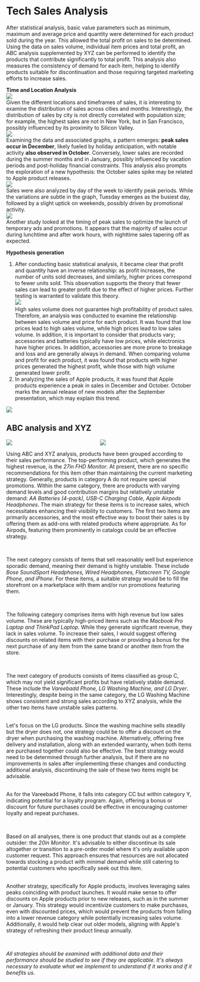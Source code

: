 <h1>Tech Sales Analysis</h1>

After statistical analysis, basic value parameters such as minimum, maximum and average price and quantity were determined for each product sold during the year. This allowed the total profit on sales to be determined.<br>
Using the data on sales volume, individual item prices and total profit, an ABC analysis supplemented by XYZ can be performed to identify the products that contribute significantly to total profit. This analysis also measures the consistency of demand for each item, helping to identify products suitable for discontinuation and those requiring targeted marketing efforts to increase sales.<br>

<b>Time and Location Analysis</b><br>
<img src='charts/pie.png'><br>
Given the different locations and timeframes of sales, it is interesting to examine the distribution of sales across cities and months. Interestingly, the distribution of sales by city is not directly correlated with population size; for example, the highest sales are not in New York, but in San Francisco, possibly influenced by its proximity to Silicon Valley.<br>
<img src='charts/sales2.png'><br>
Examining the data and associated graphs, a pattern emerges: <b>peak sales occur in December</b>, likely fueled by holiday anticipation, with notable activity <b>also observed in October</b>. Conversely, lower sales are recorded during the summer months and in January, possibly influenced by vacation periods and post-holiday financial constraints. This analysis also prompts the exploration of a new hypothesis: the October sales spike may be related to Apple product releases.<br>
<img src='charts/sales3.png'><br>
Sales were also analyzed by day of the week to identify peak periods. While the variations are subtle in the graph, Tuesday emerges as the busiest day, followed by a slight uptick on weekends, possibly driven by promotional activity.<br>
<img src='charts/sales4.png'><br>
Another study looked at the timing of peak sales to optimize the launch of temporary ads and promotions. It appears that the majority of sales occur during lunchtime and after work hours, with nighttime sales tapering off as expected.<br>

<b>Hypothesis generation</b><br>
1. After conducting basic statistical analysis, it became clear that profit and quantity have an inverse relationship: as profit increases, the number of units sold decreases, and similarly, higher prices correspond to fewer units sold. This observation supports the theory that fewer sales can lead to greater profit due to the effect of higher prices. Further testing is warranted to validate this theory.<br>
<img src='charts/sales5.png'><br>
High sales volume does not guarantee high profitability of product sales. Therefore, an analysis was conducted to examine the relationship between sales volume and price for each product. It was found that low prices lead to high sales volume, while high prices lead to low sales volume. In addition, it is important to consider that products vary; accessories and batteries typically have low prices, while electronics have higher prices. In addition, accessories are more prone to breakage and loss and are generally always in demand. When comparing volume and profit for each product, it was found that products with higher prices generated the highest profit, while those with high volume generated lower profit.<br>
2. In analyzing the sales of Apple products, it was found that Apple products experience a peak in sales in December and October. October marks the annual release of new models after the September presentation, which may explain this trend.<br>
<img src='charts/sales7.png'>

<h2>ABC analysis and XYZ</h2>
<div style='display:grid; grid-template-columns:1fr 1fr;'>
<img src='charts/sales8.png'><img src='charts/sales9.png'>
</div>
<p>Using ABC and XYZ analysis, products have been grouped according to their sales performance. The top-performing product, which generates the highest revenue, is the <i>27in FHD Monitor</i>. At present, there are no specific recommendations for this item other than maintaining the current marketing strategy. Generally, products in category A do not require special promotions. Within the same category, there are products with varying demand levels and good contribution margins but relatively unstable demand: <i>AA Batteries (4-pack), USB-C Charging Cable, Apple Airpods Headphones</i>. The main strategy for these items is to increase sales, which necessitates enhancing their visibility to customers. The first two items are primarily accessories, and the most effective way to boost their sales is by offering them as add-ons with related products where appropriate. As for Airpods, featuring them prominently in catalogs could be an effective strategy.</p><br>

<p>The next category consists of items that sell reasonably well but experience sporadic demand, meaning their demand is highly unstable. These include <i>Bose SoundSport Headphones, Wired Headphones, Flatscreen TV, Google Phone, and iPhone</i>. For these items, a suitable strategy would be to fill the storefront on a marketplace with them and/or run promotions featuring them.</p><br>

The following category comprises items with high revenue but low sales volume. These are typically high-priced items such as the <i>Macbook Pro Laptop and ThinkPad Laptop</i>. While they generate significant revenue, they lack in sales volume. To increase their sales, I would suggest offering discounts on related items with their purchase or providing a bonus for the next purchase of any item from the same brand or another item from the store.</p><br>

<p>The next category of products consists of items classified as group C, which may not yield significant profits but have relatively stable demand. These include the<i> Vareebadd Phone, LG Washing Machine, and LG Dryer</i>. Interestingly, despite being in the same category, the LG Washing Machine shows consistent and strong sales according to XYZ analysis, while the other two items have unstable sales patterns.</p><br>
Let's focus on the LG products. Since the washing machine sells steadily but the dryer does not, one strategy could be to offer a discount on the dryer when purchasing the washing machine. Alternatively, offering free delivery and installation, along with an extended warranty, when both items are purchased together could also be effective. The best strategy would need to be determined through further analysis, but if there are no improvements in sales after implementing these changes and conducting additional analysis, discontinuing the sale of these two items might be advisable.</p><br>
As for the Vareebadd Phone, it falls into category CC but within category Y, indicating potential for a loyalty program. Again, offering a bonus or discount for future purchases could be effective in encouraging customer loyalty and repeat purchases.</p><br>

<p>Based on all analyses, there is one product that stands out as a complete outsider: the <i>20in Monitor</i>. It's advisable to either discontinue its sale altogether or transition to a pre-order model where it's only available upon customer request. This approach ensures that resources are not allocated towards stocking a product with minimal demand while still catering to potential customers who specifically seek out this item.</p><br>
Another strategy, specifically for Apple products, involves leveraging sales peaks coinciding with product launches. It would make sense to offer discounts on Apple products prior to new releases, such as in the summer or January. This strategy would incentivize customers to make purchases, even with discounted prices, which would prevent the products from falling into a lower revenue category while potentially increasing sales volume. Additionally, it would help clear out older models, aligning with Apple's strategy of refreshing their product lineup annually.</p><br>

<p><i>All strategies should be examined with additional data and their performance should be studied to see if they are applicable. It's always necessary to evaluate what we implement to understand if it works and if it benefits us.</i></p><br>
